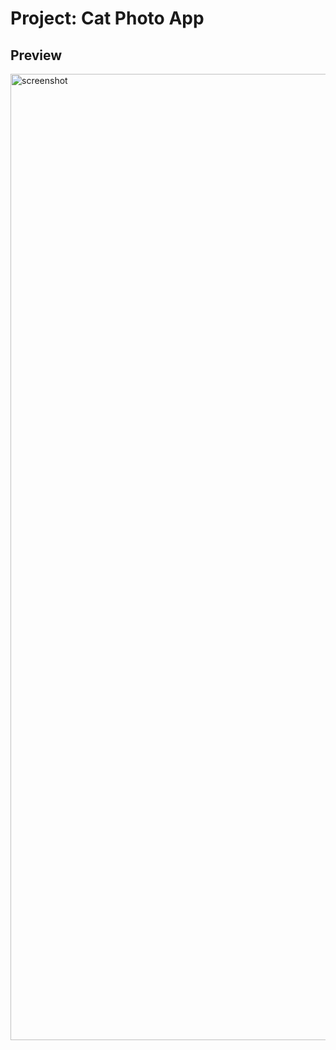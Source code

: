 # Project: Cat Photo App

## Preview
<img width="1366" height="1546" alt="screenshot" src="https://github.com/user-attachments/assets/7fa463c0-cb61-414b-91e0-e9430268b681" />
